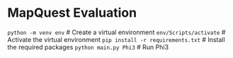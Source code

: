 # MapQuest Evaluation

`python -m venv env` # Create a virtual environment
`env/Scripts/activate` # Activate the virtual environment
`pip install -r requirements.txt` # Install the required packages
`python main.py Phi3` # Run Phi3